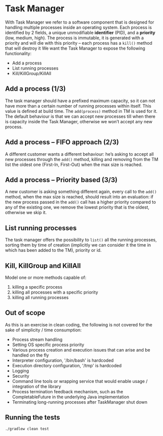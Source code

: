 # Task Manager

With Task Manager we refer to a software component that is designed for handling multiple processes inside an operating
system. Each process is identified by 2 fields, a unique unmodifiable **identifier** (PID), and a **priority** (low,
medium, high). The process is immutable, it is generated with a priority and will die with this priority – each process
has a `kill()` method that will destroy it We want the Task Manager to expose the following functionality:

* Add a process
* List running processes
* Kill/KillGroup/KillAll

## Add a process (1/3)

The task manager should have a prefixed maximum capacity, so it can not have more than a certain number of running
processes within itself. This value is defined at build time. The `add(process)` method in TM is used for it. The
default behaviour is that we can accept new processes till when there is capacity inside the Task Manager, otherwise we
won’t accept any new process.

## Add a process – FIFO approach (2/3)

A different customer wants a different behaviour:
he’s asking to accept all new processes through the
`add()` method, killing and removing from the TM list the oldest one (First-In, First-Out) when the max size is reached.

## Add a process – Priority based (3/3)

A new customer is asking something different again, every call to the `add()` method, when the max size is reached,
should result into an evaluation: if the new process passed in the `add()` call has a higher priority compared to any of
the existing one, we remove the lowest priority that is the oldest, otherwise we skip it.

## List running processes

The task manager offers the possibility to `list()` all the running processes, sorting them by time of creation
(implicitly we can consider it the time in which has been added to the TM), priority or id.

## Kill, KillGroup and KillAll

Model one or more methods capable of:

1. killing a specific process
2. killing all processes with a specific priority
3. killing all running processes

## Out of scope

As this is an exercise in clean coding, the following is not covered for the sake of simplicity / time consumption:

* Process stream handling
* Setting OS specific process priority
* Various process creation and execution issues that can arise and be handled on the fly
* Interpreter configuration, '/bin/bash' is hardcoded
* Execution directory configuration, '/tmp' is hardcoded
* Logging
* Security
* Command line tools or wrapping service that would enable usage / integration of the library
* Process termination feedback mechanism, such as the CompletableFuture in the underlying Java implementation
* Terminating long-running processes after TaskManager shut down

## Running the tests

```shell
./gradlew clean test
```
